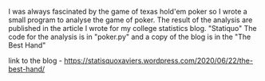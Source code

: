 I was always fascinated by the game of texas hold'em poker so I wrote a small program to analyse the game of poker. 
The result of the analysis are published in the article I wrote for my college statistics blog.  "Statiquo"
The code for the analysis is in "poker.py" and a copy of the blog is in the "The Best Hand"

link to the blog - https://statisquoxaviers.wordpress.com/2020/06/22/the-best-hand/
